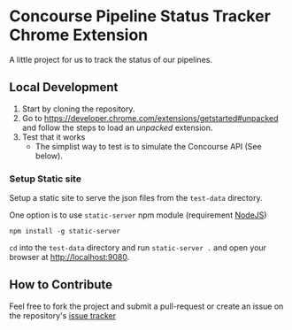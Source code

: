 # Concourse Pipeline Status Tracker Chrome Extension

A little project for us to track the status of our pipelines.

## Local Development

1. Start by cloning the repository.
2. Go to https://developer.chrome.com/extensions/getstarted#unpacked and follow the steps to load an *unpacked* extension.
3. Test that it works
   - The simplist way to test is to simulate the Concourse API (See below).

### Setup Static site

Setup a static site to serve the json files from the `test-data` directory.

One option is to use `static-server` npm module (requirement [NodeJS](https://nodejs.org/en/download/))

```
npm install -g static-server
```

`cd` into the `test-data` directory and run `static-server .` and open your browser at [http://localhost:9080](http://localhost:9080).

## How to Contribute

Feel free to fork the project and submit a pull-request or create an issue on the repository's [issue tracker](https://github.com/lackerman/concourse-chrome-ext/issues)

